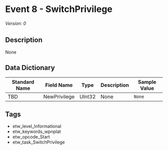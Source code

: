 # Event 8 - SwitchPrivilege
###### Version: 0

## Description
None

## Data Dictionary
|Standard Name|Field Name|Type|Description|Sample Value|
|---|---|---|---|---|
|TBD|NewPrivilege|UInt32|None|`None`|

## Tags
* etw_level_Informational
* etw_keywords_wpnplat
* etw_opcode_Start
* etw_task_SwitchPrivilege